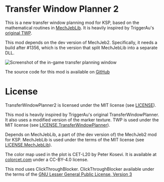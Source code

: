 # Transfer Window Planner 2

This is a new transfer window planning mod for KSP, based on the mathematical
routines in [MechJebLib](https://github.com/MuMech/MechJeb2). It is heavily
inspired by TriggerAu's [original TWP](https://forum.kerbalspaceprogram.com/topic/84005--).

This mod depends on the dev version of MechJeb2. Specifically, it needs a build
after #1356, which is the version that split MechJebLib into a separate DLL.

![Screenshot of the in-game transfer planning window](https://github.com/Nazfib/TransferWindowPlanner2/blob/a7e9e2f84f2129146ec4eb54d496c1b8ab45a780/artwork/twp2-preview.png)

The source code for this mod is available on
[GitHub](https://github.com/Nazfib/TransferWindowPlanner2)

# License

TransferWindowPlanner2 is licensed under the MIT license (see [LICENSE](/LICENSE)).

This mod is heavily inspired by TriggerAu's original TransferWindowPlanner. It
also uses a modified version of the marker texture. TWP is used under the MIT
license (see [LICENSE.TransferWindowPlanner](/LICENSE.TransferWindowPlanner)).

Depends on MechJebLib, a part of (the dev version of) the MechJeb2 mod for KSP.
MechJebLib is used under the terms of the MIT license (see
[LICENSE.MechJebLib](/LICENSE.MechJebLib)).

The color map used in the plot is CET-L20 by Peter Kosevi. It is available at
[colorcet.com](https://colorcet.com) under a CC-BY-4.0 license.

This mod uses ClickThroughBlocker. ClickThroughBlocker available under the terms
of the [GNU Lesser General Public License, Version 3](/LICENSE.ClickThroughBlocker)

